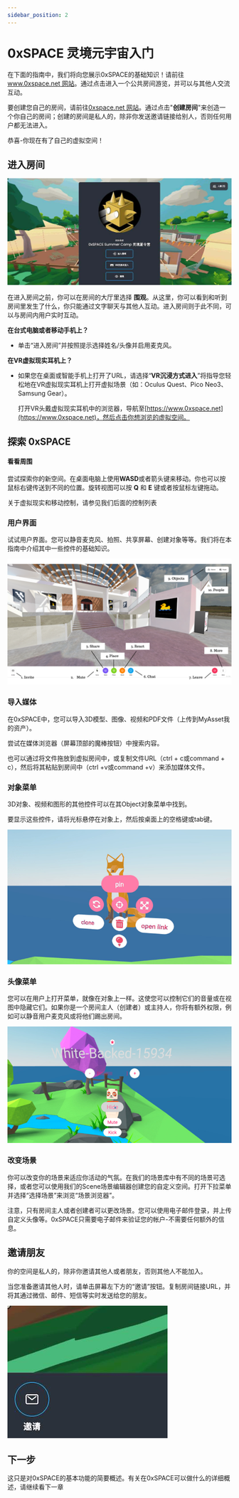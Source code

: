 ```yaml
---
sidebar_position: 2
---
```


# 0xSPACE 灵境元宇宙入门

在下面的指南中，我们将向您展示0xSPACE的基础知识！请前往[www.0xspace.net 网站](https://www.0xspace.net/)。通过点击进入一个公共房间游览，并可以与其他人交流互动。

要创建您自己的房间，请前往[0xspace.net 网站](https://0xspace.net/)。通过点击"**创建房间**"来创造一个你自己的房间；创建的房间是私人的，除非你发送邀请链接给别人，否则任何用户都无法进入。

恭喜-你现在有了自己的虚拟空间！

## 进入房间

![](imgs/3.jpg)

在进入房间之前，你可以在房间的大厅里选择 **围观**。从这里，你可以看到和听到房间里发生了什么，你只能通过文字聊天与其他人互动。进入房间则于此不同，可以与房间内用户实时互动。

**在台式电脑或者移动手机上？**

- 单击“进入房间”并按照提示选择姓名/头像并启用麦克风。

**在VR虚拟现实耳机上？**

- 如果您在桌面或智能手机上打开了URL，请选择“**VR沉浸方式进入**”将指导您轻松地在VR虚拟现实耳机上打开虚拟场景（如：Oculus Quest、Pico Neo3、Samsung Gear）。
  
  打开VR头戴虚拟现实耳机中的浏览器，导航至[https://www.0xspace.net](https://www.0xspace.net)，然后点击你想浏览的虚拟空间。

## 

## 探索 0xSPACE

#### 看看周围

尝试探索你的新空间。在桌面电脑上使用**WASD**或者箭头键来移动。你也可以按鼠标右键传送到不同的位置。旋转视图可以按 **Q** 和 **E** 键或者按鼠标左键拖动。

关于虚拟现实和移动控制，请参见我们后面的控制列表

### 用户界面

试试用户界面。您可以静音麦克风、拍照、共享屏幕、创建对象等等。我们将在本指南中介绍其中一些控件的基础知识。

![Image](imgs/hubs-user-interface.png)

### 

### 导入媒体

在0xSPACE中，您可以导入3D模型、图像、视频和PDF文件（上传到MyAsset我的资产）。

尝试在媒体浏览器（屏幕顶部的魔棒按钮）中搜索内容。

也可以通过将文件拖放到虚拟房间中，或复制文件URL（ctrl + c或command + c），然后将其粘贴到房间中（ctrl +v或command +v）来添加媒体文件。

### 对象菜单

3D对象、视频和图形的其他控件可以在其Object对象菜单中找到。

要显示这些控件，请将光标悬停在对象上，然后按桌面上的空格键或tab键。

![Screenshot of the Object Menu](imgs/intro-hubs-object-menu-min.jpeg)

### 

### 头像菜单

您可以在用户上打开菜单，就像在对象上一样。这使您可以控制它们的音量或在视图中隐藏它们。如果你是一个房间主人（创建者）或主持人，你将有额外权限，例如可以静音用户麦克风或将他们踢出房间。

![Screenshot of the Avatar Menu](imgs/intro-hubs-avatar-menu-min.jpeg)

### 改变场景

你可以改变你的场景来适应你活动的气氛。在我们的场景库中有不同的场景可选择，或者您可以使用我们的Scene场景编辑器创建您的自定义空间。打开下拉菜单并选择“选择场景”来浏览“场景浏览器”。

注意，只有房间主人或者创建者可以更改场景。您可以使用电子邮件登录，并上传自定义头像等。0xSPACE只需要电子邮件来验证您的帐户-不需要任何额外的信息。

## 邀请朋友

你的空间是私人的，除非你邀请其他人或者朋友，否则其他人不能加入。

当您准备邀请其他人时，请单击屏幕左下方的“邀请”按钮。复制房间链接URL，并将其通过微信、邮件、短信等实时发送给您的朋友。

![Screenshot of the Share pop-up](imgs/invite.jpg)

## 下一步

这只是对0xSPACE的基本功能的简要概述。有关在0xSPACE可以做什么的详细概述，请继续看下一章
